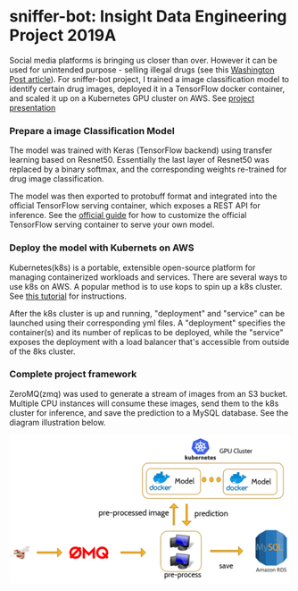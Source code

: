 # sniffer-bot: Insight Data Engineering Project 2019A

Social media platforms is bringing us closer than over. However it can be used for unintended purpose - selling illegal drugs (see this [Washington Post article](https://www.washingtonpost.com/business/economy/instagram-has-a-drug-problem-its-algorithms-make-it-worse/2018/09/25/c45bf730-bdbf-11e8-b7d2-0773aa1e33da_story.html?utm_term=.3700f22caf22)). For sniffer-bot project, I trained a image classification model to identify certain drug images, deployed it in a TensorFlow docker container, and scaled it up on a Kubernetes GPU cluster on AWS. See [project presentation](http://bit.ly/snifferbot)

### Prepare a image Classification Model
The model was trained with Keras (TensorFlow backend) using transfer learning based on Resnet50. Essentially the last layer of Resnet50 was replaced by a binary softmax, and the corresponding weights re-trained for drug image classification.


The model was then exported to protobuff format and integrated into the official TensorFlow serving container, which exposes a REST API for inference. See the [official guide](https://www.tensorflow.org/serving/docker) for how to customize the official TensorFlow serving container to serve your own model.

### Deploy the model with Kubernets on AWS
Kubernetes(k8s) is a portable, extensible open-source platform for managing containerized workloads and services. There are several ways to use k8s on AWS. A popular method is to use kops to spin up a k8s cluster. See [this tutorial](https://ramhiser.com/post/2018-05-20-setting-up-a-kubernetes-cluster-on-aws-in-5-minutes/) for instructions.

After the k8s cluster is up and running, "deployment" and "service" can be launched using their corresponding yml files. A "deployment" specifies the container(s) and its number of replicas to be deployed, while the "service" exposes the deployment with a load balancer that's accessible from outside of the 8ks cluster.

### Complete project framework
ZeroMQ(zmq) was used to generate a stream of images from an S3 bucket. Multiple CPU instances will consume these images, send them to the k8s cluster for inference, and save the prediction to a MySQL database. See the diagram illustration below.

![Alt text](pics/framework.png)
